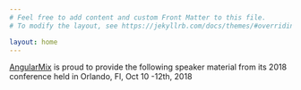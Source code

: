 ```yaml
---
# Feel free to add content and custom Front Matter to this file.
# To modify the layout, see https://jekyllrb.com/docs/themes/#overriding-theme-defaults

layout: home
---
```


[AngularMix]() is proud to provide the following speaker material from its 2018 conference held in Orlando, Fl, Oct 10 -12th, 2018
